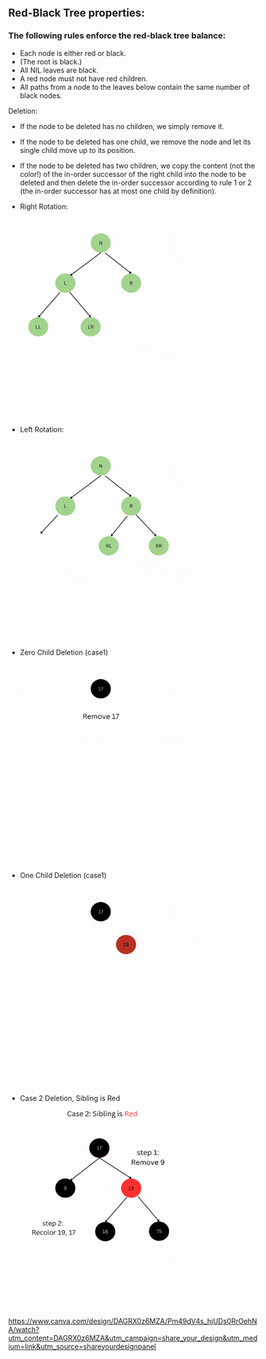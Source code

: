 ## Red-Black Tree properties:

### The following rules enforce the red-black tree balance:

- Each node is either red or black.
- (The root is black.)
- All NIL leaves are black.
- A red node must not have red children.
- All paths from a node to the leaves below contain the same number of black nodes.

Deletion: 

- If the node to be deleted has no children, we simply remove it.
- If the node to be deleted has one child, we remove the node and let its single child move up to its position.
- If the node to be deleted has two children, we copy the content (not the color!) of the in-order successor of the right child into the node to be deleted and then delete the in-order successor according to rule 1 or 2 (the in-order successor has at most one child by definition).

-  Right Rotation:
 <!-- ![Animation](AVLRightRotationAnimation.gif) -->
<img src="animations/RightRotation.gif" width="400" alt="Animation">

-  Left Rotation:

<img src="animations/LeftRotation.gif" width="400" alt="Animation">

- Zero Child Deletion (case1)

<img src="animations/ZeroChildDeletionCase1.gif" width="400" alt="Animation">

- One Child Deletion (case1)

<img src="animations/OneChildDeletionCase1.gif" width="400" alt="Animation">

- Case 2 Deletion, Sibling is Red

<img src="animations/DeletionCase2.gif" width="400" alt="Animation">


https://www.canva.com/design/DAGRX0z6MZA/Pm49dV4s_hjUDs0RrOehNA/watch?utm_content=DAGRX0z6MZA&utm_campaign=share_your_design&utm_medium=link&utm_source=shareyourdesignpanel